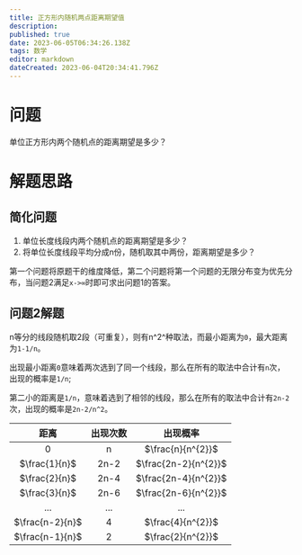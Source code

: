 ```yaml
---
title: 正方形内随机两点距离期望值
description: 
published: true
date: 2023-06-05T06:34:26.138Z
tags: 数学
editor: markdown
dateCreated: 2023-06-04T20:34:41.796Z
---
```


# 问题
单位正方形内两个随机点的距离期望是多少？

# 解题思路
## 简化问题
1. 单位长度线段内两个随机点的距离期望是多少？
2. 将单位长度线段平均分成n份，随机取其中两份，距离期望是多少？

第一个问题将原题干的维度降低，第二个问题将第一个问题的无限分布变为优先分布，当问题2满足`x->∞`时即可求出问题1的答案。

## 问题2解题
n等分的线段随机取2段（可重复），则有n^2^种取法，而最小距离为`0`，最大距离为`1-1/n`。

出现最小距离`0`意味着两次选到了同一个线段，那么在所有的取法中合计有`n`次，出现的概率是`1/n`;

第二小的距离是`1/n`，意味着选到了相邻的线段，那么在所有的取法中合计有`2n-2`次，出现的概率是`2n-2/n^2`。

| 距离 | 出现次数 | 出现概率 |
| :-----: | :-----: | :-----: |
| 0 | n | $\frac{n}{n^{2}}$ |
| $\frac{1}{n}$ | 2n-2 | $\frac{2n-2}{n^{2}}$ |
| $\frac{2}{n}$ | 2n-4 | $\frac{2n-4}{n^{2}}$ |
| $\frac{3}{n}$ | 2n-6 | $\frac{2n-6}{n^{2}}$ |
| ... | ... | ... |
| $\frac{n-2}{n}$ | 4 | $\frac{4}{n^{2}}$ |
| $\frac{n-1}{n}$ | 2 | $\frac{2}{n^{2}}$ |